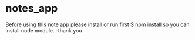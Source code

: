 # notes_app

Before using this note app please install or run first $ npm install so you can install node module.
-thank you

